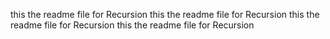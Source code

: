 this the readme file for Recursion
this the readme file for Recursion
this the readme file for Recursion
this the readme file for Recursion
